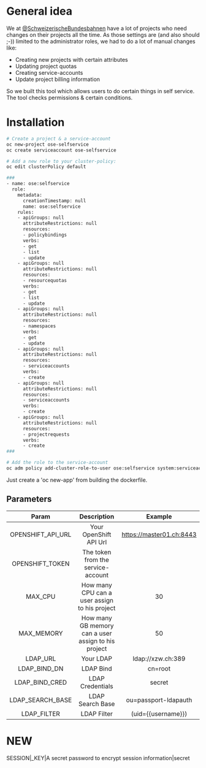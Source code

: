 # General idea
We at [@SchweizerischeBundesbahnen](https://github.com/SchweizerischeBundesbahnen) have a lot of projects who need changes on their projects all the time. As those settings are (and also should ;-)) limited to the administrator roles, we had to do a lot of manual changes like:
- Creating new projects with certain attributes
- Updating project quotas
- Creating service-accounts
- Update project billing information

So we built this tool which allows users to do certain things in self service. The tool checks permissions & certain conditions.

# Installation
```bash
# Create a project & a service-account
oc new-project ose-selfservice
oc create serviceaccount ose-selfservice

# Add a new role to your cluster-policy:
oc edit clusterPolicy default

###
- name: ose:selfservice
  role:
    metadata:
      creationTimestamp: null
      name: ose:selfservice
    rules:
    - apiGroups: null
      attributeRestrictions: null
      resources:
      - policybindings
      verbs:
      - get
      - list
      - update
    - apiGroups: null
      attributeRestrictions: null
      resources:
      - resourcequotas
      verbs:
      - get
      - list
      - update
    - apiGroups: null
      attributeRestrictions: null
      resources:
      - namespaces
      verbs:
      - get
      - update
    - apiGroups: null
      attributeRestrictions: null
      resources:
      - serviceaccounts
      verbs:
      - create
    - apiGroups: null
      attributeRestrictions: null
      resources:
      - serviceaccounts
      verbs:
      - create
    - apiGroups: null
      attributeRestrictions: null
      resources:
      - projectrequests
      verbs:
      - create
###

# Add the role to the service-account
oc adm policy add-cluster-role-to-user ose:selfservice system:serviceaccount:ose-selfservice:ose-selfservice
```

Just create a 'oc new-app' from building the dockerfile.

## Parameters
**Param**|**Description**|**Example**
:-----:|:-----:|:-----:
OPENSHIFT\_API\_URL|Your OpenShift API Url|https://master01.ch:8443
OPENSHIFT\_TOKEN|The token from the service-account| 
MAX\_CPU|How many CPU can a user assign to his project|30
MAX\_MEMORY|How many GB memory can a user assign to his project|50
LDAP\_URL|Your LDAP|ldap://xzw.ch:389
LDAP\_BIND\_DN|LDAP Bind|cn=root
LDAP\_BIND\_CRED|LDAP Credentials|secret
LDAP\_SEARCH\_BASE|LDAP Search Base|ou=passport-ldapauth
LDAP\_FILTER|LDAP Filter|(uid={{username}})

# NEW
SESSION|_KEY|A secret password to encrypt session information|secret

